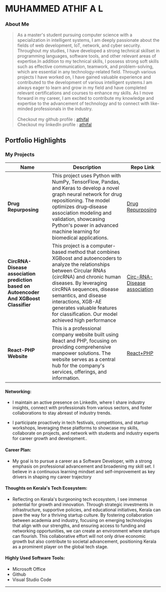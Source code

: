# MUHAMMED ATHIF A L

### About Me

>As a master's student pursuing computer science with a specialization in intelligent systems, I am deeply passionate about the fields of web development, IoT, network, and cyber security. Throughout my studies, I have developed a strong technical skillset in programming languages, software tools, and other relevant areas of expertise.In addition to my technical skills, I possess strong soft skills such as effective communication, teamwork, and problem-solving, which are essential in any technology-related field. Through various projects I have worked on, I have gained valuable experience and contributed to the development of various intelligent systems.I am always eager to learn and grow in my field and have completed relevant certifications and courses to enhance my skills. As I move forward in my career, I am excited to contribute my knowledge and expertise to the advancement of technology and to connect with like-minded professionals in the industry.
<br><br>Checkout my github profile : [athifal](https://github.com/athifal)
<br>Checkout my linkedln profile : [athifal](www.linkedin.com/in/athifal)
## Portfolio Highlights

### My Projects

| Name                | Description                                                               |Repo Link                                                      |
|---------------------|---------------------------------------------------------------------------|----------------------------------------------------------------|
| **Drug Repurposing**  |  This project uses Python with NumPy, TensorFlow, Pandas, and Keras to develop a novel graph neural network for drug repositioning. The model optimizes drug–disease association modeling and validation, showcasing Python's power in advanced machine learning for biomedical applications.        |  [Drug Repurposing](https://github.com/athifal/Drug-repurposing-using-GNN)             |
| **CircRNA-Disease association prediction based on Autoencoder And XGBoost Classifier**  |This project is a computer-based method that combines XGBoost and autoencoders to analyze the relationships between Circular RNAs (circRNA) and chronic human diseases. By leveraging circRNA sequences, disease semantics, and disease interactions, XGB-AE generates valuable features for classification. Our model achieved high performance                                          |  [Circ-RNA-Disease association](https://github.com/athifal/CirRNA-interaction-XGboost-autoencoder)  |
| **React-PHP  Website**  | This is a professional company website built using React and PHP, focusing on providing comprehensive manpower solutions. The website serves as a central hub for the company's services, offerings, and information.       |  [React+PHP](https://github.com/athifal/React-Deeyeef)             |


#### Networking:

- I maintain an active presence on LinkedIn, where I share industry insights, connect with professionals from various sectors, and foster collaborations to stay abreast of industry trends.

- I participate proactively in tech festivals, competitions, and startup workshops, leveraging these platforms to showcase my skills, collaborate on projects, and network with students and industry experts for career growth and development..

#### Career Plan:


- My goal is to pursue a career as a Software Developer, with a strong emphasis on professional advancement and broadening my skill set. I believe in a continuous learning mindset and self-improvement as key drivers in shaping my career trajectory
#### Thoughts on Kerala's Tech Ecosystem:

- Reflecting on Kerala's burgeoning tech ecosystem, I see immense potential for growth and innovation. Through strategic investments in infrastructure, supportive policies, and educational initiatives, Kerala can pave the way for a thriving startup culture. By fostering collaboration between academia and industry, focusing on emerging technologies that align with our strengths, and ensuring access to funding and networking opportunities, we can create an environment where startups can flourish. This collaborative effort will not only drive economic growth but also contribute to societal advancement, positioning Kerala as a prominent player on the global tech stage.


#### Highly Used Software Tools:

- Microsoft Office
- Github
- Visual Studio Code


---
